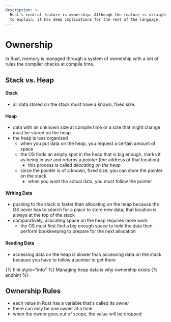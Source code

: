 ```yaml
---
description: >-
  Rust’s central feature is ownership. Although the feature is straightforward
  to explain, it has deep implications for the rest of the language.
---
```


# Ownership

In Rust, memory is managed through a system of ownership with a set of rules the compiler checks at compile time.

## Stack vs. Heap

#### Stack

* all data stored on the stack must have a known, fixed size.

#### Heap

* data with an unknown size at compile time or a size that might change must be stored on the heap
* the heap is less organized
  * when you put data on the heap, you request a certain amount of space
  * the OS finds an empty spot in the heap that is big enough, marks it as being in use and returns a _pointer_ \(the address of that location\)
    * this process is called _allocating on the heap_
  * since the pointer is of a known, fixed size, you can store the pointer on the stack
    * when you want the actual data, you must follow the pointer

#### Writing Data

* pushing to the stack is faster than allocating on the heap because the OS never has to search for a place to store new data; that location is always at the top of the stack
* comparatively, allocating space on the heap requires more work
  * the OS must first find a big enough space to hold the data then perform bookkeeping to prepare for the next allocation

#### Reading Data

* accessing data on the heap is slower than accessing data on the stack because you have to follow a pointer to get there

{% hint style="info" %}
Managing heap data is why ownership exists
{% endhint %}

## Ownership Rules

* each value in Rust has a variable that's called its _owner_
* there can only be one owner at a time
* when the owner goes out of scope, the value will be dropped



